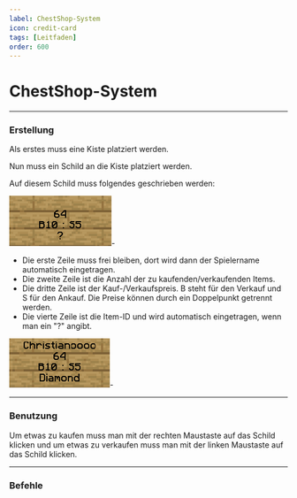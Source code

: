 ```yaml
---
label: ChestShop-System
icon: credit-card
tags: [Leitfaden]
order: 600
---
```


# ChestShop-System

---

### Erstellung

Als erstes muss eine Kiste platziert werden. 

Nun muss ein Schild an die Kiste platziert werden.

Auf diesem Schild muss folgendes geschrieben werden:

![](/images/guides/chestshop/chestshop-creation.png)-

- Die erste Zeile muss frei bleiben, dort wird dann der Spielername automatisch eingetragen.
- Die zweite Zeile ist die Anzahl der zu kaufenden/verkaufenden Items.
- Die dritte Zeile ist der Kauf-/Verkaufspreis. B steht für den Verkauf und S für den Ankauf. Die Preise können durch ein Doppelpunkt getrennt werden.
- Die vierte Zeile ist die Item-ID und wird automatisch eingetragen, wenn man ein "?" angibt.

![Ergebnis](/images/guides/chestshop/chestshop-result.png)-

---

### Benutzung

Um etwas zu kaufen muss man mit der rechten Maustaste auf das Schild klicken und um etwas zu verkaufen muss man mit der linken Maustaste auf das Schild klicken.

---

### Befehle



